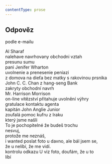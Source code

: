 ```yaml
---
contentType: prose
---
```


## Odpověz

podle e-mailu

Al Sharaf  
nalehave navrhovany obchodni vztah  
presunu sumu  
pani Jenifer Wharton  
uvolnenie a prenesenie peniazi  
z domova na dieťa bez matky s rakovinou prsnika  
John C. C. Chan z hang-seng Bank  
zakryty obchodní navrh  
Mr. Harrison Morrison  
on-line vítězství přitahuje uvolnění výhry  
gratulace kontaktu agenta  
kapitán John Anglie Junior  
zoufalá pomoc kufru z Iraku  
který jsme našli  
To je pochopitelné že budeš trochu  
nesvuj,  
protože me neznáš,  
i wanted poslat foto u davno, ale bál jsem se,  
že u nelíbí, že me vidí.  
kontrolu odkazu U viz foto, doufám, že u to  
líbí
